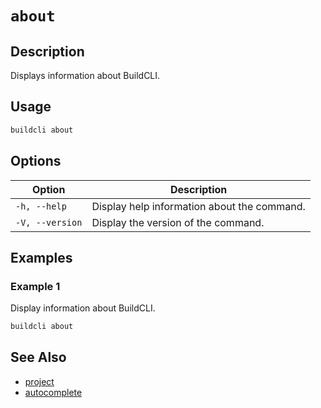 
# `about`

## Description

Displays information about BuildCLI.

## Usage

```bash
buildcli about
```

## Options

| Option          | Description                                 |
|-----------------|---------------------------------------------|
| `-h, --help`    | Display help information about the command. |
| `-V, --version` | Display the version of the command.         |

## Examples

### Example 1

Display information about BuildCLI.

```bash
buildcli about
```

## See Also

- [project](project.md)
- [autocomplete](autocomplete.md)